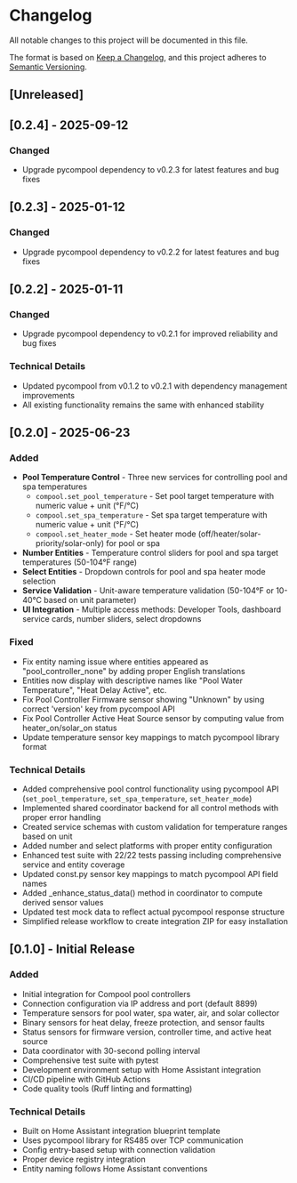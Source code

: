 # Changelog

All notable changes to this project will be documented in this file.

The format is based on [Keep a Changelog](https://keepachangelog.com/en/1.0.0/),
and this project adheres to [Semantic Versioning](https://semver.org/spec/v2.0.0.html).

## [Unreleased]

## [0.2.4] - 2025-09-12

### Changed
- Upgrade pycompool dependency to v0.2.3 for latest features and bug fixes

## [0.2.3] - 2025-01-12

### Changed
- Upgrade pycompool dependency to v0.2.2 for latest features and bug fixes

## [0.2.2] - 2025-01-11

### Changed
- Upgrade pycompool dependency to v0.2.1 for improved reliability and bug fixes

### Technical Details
- Updated pycompool from v0.1.2 to v0.2.1 with dependency management improvements
- All existing functionality remains the same with enhanced stability

## [0.2.0] - 2025-06-23

### Added
- **Pool Temperature Control** - Three new services for controlling pool and spa temperatures
  - `compool.set_pool_temperature` - Set pool target temperature with numeric value + unit (°F/°C)
  - `compool.set_spa_temperature` - Set spa target temperature with numeric value + unit (°F/°C)
  - `compool.set_heater_mode` - Set heater mode (off/heater/solar-priority/solar-only) for pool or spa
- **Number Entities** - Temperature control sliders for pool and spa target temperatures (50-104°F range)
- **Select Entities** - Dropdown controls for pool and spa heater mode selection
- **Service Validation** - Unit-aware temperature validation (50-104°F or 10-40°C based on unit parameter)
- **UI Integration** - Multiple access methods: Developer Tools, dashboard service cards, number sliders, select dropdowns

### Fixed
- Fix entity naming issue where entities appeared as "pool_controller_none" by adding proper English translations
- Entities now display with descriptive names like "Pool Water Temperature", "Heat Delay Active", etc.
- Fix Pool Controller Firmware sensor showing "Unknown" by using correct 'version' key from pycompool API
- Fix Pool Controller Active Heat Source sensor by computing value from heater_on/solar_on status
- Update temperature sensor key mappings to match pycompool library format

### Technical Details
- Added comprehensive pool control functionality using pycompool API (`set_pool_temperature`, `set_spa_temperature`, `set_heater_mode`)
- Implemented shared coordinator backend for all control methods with proper error handling
- Created service schemas with custom validation for temperature ranges based on unit
- Added number and select platforms with proper entity configuration
- Enhanced test suite with 22/22 tests passing including comprehensive service and entity coverage
- Updated const.py sensor key mappings to match pycompool API field names
- Added _enhance_status_data() method in coordinator to compute derived sensor values
- Updated test mock data to reflect actual pycompool response structure
- Simplified release workflow to create integration ZIP for easy installation

## [0.1.0] - Initial Release

### Added
- Initial integration for Compool pool controllers
- Connection configuration via IP address and port (default 8899)
- Temperature sensors for pool water, spa water, air, and solar collector
- Binary sensors for heat delay, freeze protection, and sensor faults
- Status sensors for firmware version, controller time, and active heat source
- Data coordinator with 30-second polling interval
- Comprehensive test suite with pytest
- Development environment setup with Home Assistant integration
- CI/CD pipeline with GitHub Actions
- Code quality tools (Ruff linting and formatting)

### Technical Details
- Built on Home Assistant integration blueprint template
- Uses pycompool library for RS485 over TCP communication
- Config entry-based setup with connection validation
- Proper device registry integration
- Entity naming follows Home Assistant conventions